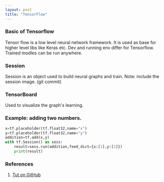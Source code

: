 ```yaml
---
layout: post
title: "TensorFlow"
---
```

### Basic of Tensorflow
Tensor flow is a low level neural network framework. It is used as base for higher level libs like Keras etc. 
Dev and running env differ for Tensorflow. Trained modles can be run anywhere. 

### Session
Session is an object used to build neural graphs and train. 
Note: include the session image. (git commit) 

### TensorBoard
Used to visualize the graph's learning. 


### Example: adding two numbers. 
```python
x=tf.placeholder(tf.float32,name="x")
y=tf.placeholder(tf.float32,name="y")
addition=tf.add(x,y)
with tf.Session() as sess:
    result=sess.run(addition,feed_dict={x:[1],y:[2]})
    print(result)
```



### References
1. [Tut on GitHub](https://github.com/vahidk/TensorflowFramework/tree/fae174ccf14be9f6581c03aa60e3c3d409ce261d)

